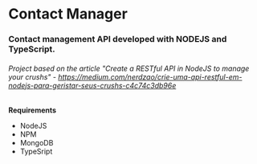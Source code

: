 # Contact Manager

### Contact management API developed with NODEJS and TypeScript. ###

###### Project based on the article "Create a RESTful API in NodeJS to manage your crushs" - https://medium.com/nerdzao/crie-uma-api-restful-em-nodejs-para-geristar-seus-crushs-c4c74c3db96e

**Requirements**
- NodeJS
- NPM
- MongoDB
- TypeSript